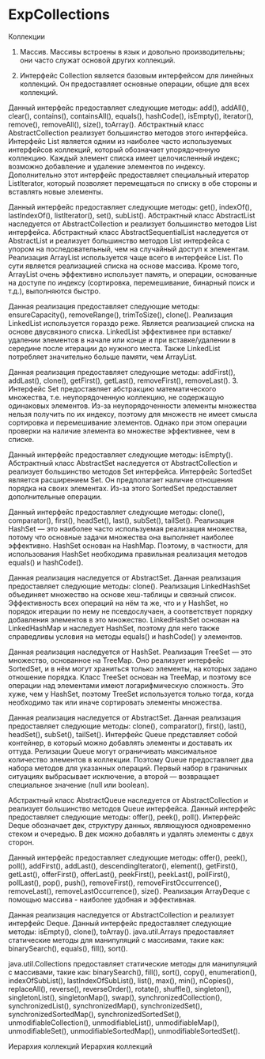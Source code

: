 # ExpCollections
Коллекции

1. Массив. Массивы встроены в язык и довольно производительны; они часто служат основой других коллекций.

2. Интерфейс Collection<T> является базовым интерфейсом для линейных коллекций. Он предоставляет основные операции, общие для всех коллекций.

Данный интерфейс предоставляет следующие методы: add(), addAll(), clear(), contains(), containsAll(), equals(), hashCode(), isEmpty(), iterator(), remove(), removeAll(), size(), toArray().
Абстрактный класс AbstractCollection реализует большинство методов этого интерфейса.
Интерфейс List<T> является одним из наиболее часто используемых интерфейсов коллекций, который обозначает упорядоченную коллекцию. Каждый элемент списка имеет целочисленный индекс; возможно добавление и удаление элементов по индексу. Дополнительно этот интерфейс предоставляет специальный итератор ListIterator<T>, который позволяет перемещаться по списку в обе стороны и вставлять новые элементы.

Данный интерфейс предоставляет следующие методы: get(), indexOf(), lastIndexOf(), listIterator(), set(), subList().
Абстрактный класс AbstractList наследуется от AbstractCollection и реализует большинство методов List интерфейса.
Абстрактный класс AbstractSequentialList наследуется от AbstractList и реализует большинство методов List интерфейса с упором на последовательный, чем на случайный доступ к элементам.
Реализация ArrayList<T> используется чаще всего в интерфейсе List. По сути является реализацией списка на основе массива. Кроме того, ArrayList очень эффективно использует память, и операции, основанные на доступе по индексу (сортировка, перемешивание, бинарный поиск и т.д.), выполняются быстро.

Данная реализация предоставляет следующие методы: ensureCapacity(), removeRange(), trimToSize(), clone().
Реализация LinkedList<T> используется гораздо реже. Является реализацией списка на основе двусвязного списка. LinkedList эффективнее при вставке/удалении элементов в начале или конце и при вставке/удалении в середине после итерации до нужного места. Также LinkedList потребляет значительно больше памяти, чем ArrayList.

Данная реализация предоставляет следующие методы: addFirst(), addLast(), clone(), getFirst(), getLast(), removeFirst(), removeLast().
3. Интерфейс Set<T> предоставляет абстракцию математического множества, т.е. неупорядоченную коллекцию, не содержащую одинаковых элементов. Из-за неупорядоченности элементы множества нельзя получить по их индексу, поэтому для множеств не имеет смысла сортировка и перемешивание элементов. Однако при этом операции проверки на наличие элемента во множестве эффективнее, чем в списке.

Данный интерфейс предоставляет следующие методы: isEmpty().
Абстрактный класс AbstractSet наследуется от AbstractCollection и реализует большинство методов Set интерфейса.
Интерфейс SortedSet<T> является расширением Set<T>. Он предполагает наличие отношения порядка на своих элементах. Из-за этого SortedSet предоставляет дополнительные операции.

Данный интерфейс предоставляет следующие методы: clone(), comparator(), first(), headSet(), last(), subSet(), tailSet().
Реализация HashSet<T> — это наиболее часто используемая реализация множества, потому что основные задачи множества она выполняет наиболее эффективно. HashSet основан на HashMap. Поэтому, в частности, для использования HashSet необходима правильная реализация методов equals() и hashCode().

Данная реализация наследуется от AbstractSet.
Данная реализация предоставляет следующие методы: clone().
Реализация LinkedHashSet<T> объединяет множество на основе хеш-таблицы и связный список. Эффективность всех операций на нём та же, что и у HashSet, но порядок итерации по нему не псевдослучаен, а соответствует порядку добавления элементов в это множество. LinkedHashSet основан на LinkedHashMap и наследует HashSet, поэтому для него также справедливы условия на методы equals() и hashCode() у элементов.

Данная реализация наследуется от HashSet.
Реализация TreeSet<T> — это множество, основанное на TreeMap. Оно реализует интерфейс SortedSet<T>, и в нём могут храниться только элементы, на которых задано отношение порядка. Класс TreeSet основан на TreeMap, и поэтому все операции над элементами имеют логарифмическую сложность. Это хуже, чем у HashSet, поэтому TreeSet используется только тогда, когда необходимо так или иначе сортировать элементы множества.

Данная реализация наследуется от AbstractSet.
Данная реализация предоставляет следующие методы: clone(), comparator(), first(), last(), headSet(), subSet(), tailSet().
Интерфейс Queue<T> представляет собой контейнер, в который можно добавлять элементы и доставать их оттуда. Релизации Queue<T> могут ограничивать максимальное количество элементов в коллекции. Поэтому Queue<T> предоставляет два набора методов для указанных операций. Первый набор в граничных ситуациях выбрасывает исключение, а второй — возвращает специальное значение (null или boolean).

Абстрактный класс AbstractQueue наследуется от AbstractCollection и реализует большинство методов Queue интерфейса.
Данный интерфейс предоставляет следующие методы: offer(), peek(), poll().
Интерфейс Deque<T> обозначает дек, структуру данных, являющуюся одновременно стеком и очередью. В дек можно добавлять и удалять элементы с двух сторон.

Данный интерфейс предоставляет следующие методы: offer(), peek(), poll(), addFirst(), addLast(), descendingIterator(), element(), getFirst(), getLast(), offerFirst(), offerLast(), peekFirst(), peekLast(), pollFirst(), pollLast(), pop(), push(), removeFirst(), removeFirstOccurrence(), removeLast(), removeLastOccurrence(), size().
Реализация ArrayDeque<T> с помощью массива - наиболее удобная и эффективная.

Данная реализация наследуется от AbstractCollection и реализует интерфейс Deque.
Данный интерфейс предоставляет следующие методы: isEmpty(), clone(), toArray().
java.util.Arrays предоставляет статические методы для манипуляций с массивами, такие как: binarySearch(), equals(), fill(), sort().

java.util.Collections предоставляет статические методы для манипуляций с массивами, такие как: binarySearch(), fill(), sort(), copy(), enumeration(), indexOfSubList(), lastIndexOfSubList(), list(), max(), min(), nCopies(), replaceAll(), reverse(), reverseOrder(), rotate(), shuffle(), singleton(), singletonList(), singletonMap(), swap(), synchronizedCollection(), synchronizedList(), synchronizedMap(), synchronizedSet(), synchronizedSortedMap(), synchronizedSortedSet(), unmodifiableCollection(), unmodifiableList(), unmodifiableMap(), unmodifiableSet(), unmodifiableSortedMap(), unmodifiableSortedSet().

Иерархия коллекций
Иерархия коллекций

